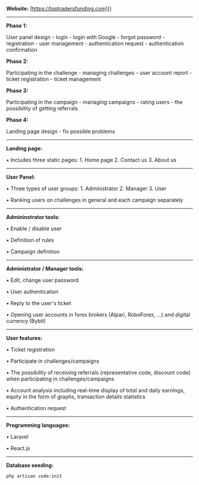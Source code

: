 **Website:** [https://toptradersfunding.com]()

---

**Phase 1:**

User panel design - login - login with Google - forgot password - registration - user management - authentication request - authentication confirmation

**Phase 2:**

Participating in the challenge - managing challenges - user account report - ticket registration - ticket management

**Phase 3:**

Participating in the campaign - managing campaigns - rating users - the possibility of getting referrals

**Phase 4:**

Landing page design - fix possible problems

---

**Landing page:**

• Includes three static pages: 1. Home page 2. Contact us 3. About us

---

**User Panel:**

• Three types of user groups: 1. Administrator 2. Manager 3. User

• Ranking users on challenges in general and each campaign separately

---

**Admininstrator tools:**

• Enable / disable user

• Definition of rules

• Campaign definition

---

**Administrator / Manager tools:**

• Edit, change user password

• User authentication

• Reply to the user's ticket

• Opening user accounts in forex brokers (Alpari, RoboForex, …) and digital currency (Bybit)

---

**User features:**

• Ticket registration

• Participate in challenges/campaigns

• The possibility of receiving referrals (representative code, discount code) when participating in challenges/campaigns

• Account analysis including real-time display of total and daily earnings, equity in the form of graphs, transaction details statistics

• Authentication request

---

**Programming languages:**

• Laravel

• React.js

---

**Database seeding:**

`php artisan code:init`
